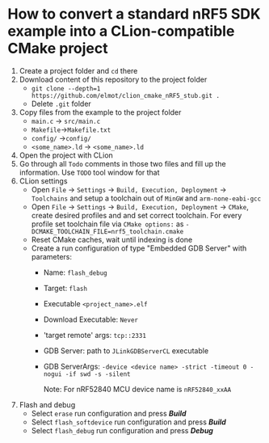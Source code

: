 How to convert a standard nRF5 SDK example into a CLion-compatible CMake project
======
1. Create a project folder and `cd` there  
1. Download content of this repository to the project folder
   + `git clone --depth=1 https://github.com/elmot/clion_cmake_nRF5_stub.git .`
   + Delete `.git` folder   
1. Copy files from the example to the project folder
   + `main.c` -> `src/main.c`
   + `Makefile`->`Makefile.txt`
   + `config/` ->`config/`
   + `<some_name>.ld` -> `<some_name>.ld`
1. Open the project with CLion    
1. Go through all `Todo` comments in those two files and fill up the information. 
      Use `TODO` tool window for that
1. CLion settings
   + Open `File` -> `Settings` -> `Build, Execution, Deployment` -> `Toolchains` and 
   setup a toolchain out of `MinGW` and `arm-none-eabi-gcc`
   + Open `File` -> `Settings` -> `Build, Execution, Deployment` -> `CMake`, create desired profiles
   and and set correct toolchain. For every profile set toolchain file via `CMake options:` as `-DCMAKE_TOOLCHAIN_FILE=nrf5_toolchain.cmake` 
   + Reset CMake caches, wait until indexing is done  
   + Create a run configuration of type "Embedded GDB Server" with parameters:
      * Name: `flash_debug`
      * Target: `flash`
      * Executable `<project_name>.elf`
      * Download Executable: `Never`
      * 'target remote' args: `tcp::2331`
      * GDB Server: path to `JLinkGDBServerCL` executable
      * GDB ServerArgs: `-device <device name> -strict -timeout 0 -nogui -if swd -s -silent`

        Note: For nRF52840 MCU device name is `nRF52840_xxAA` 
1. Flash and debug
   + Select `erase` run configuration and press ***Build***
   + Select `flash_softdevice` run configuration and press ***Build***
   + Select `flash_debug` run configuration and press ***Debug***
